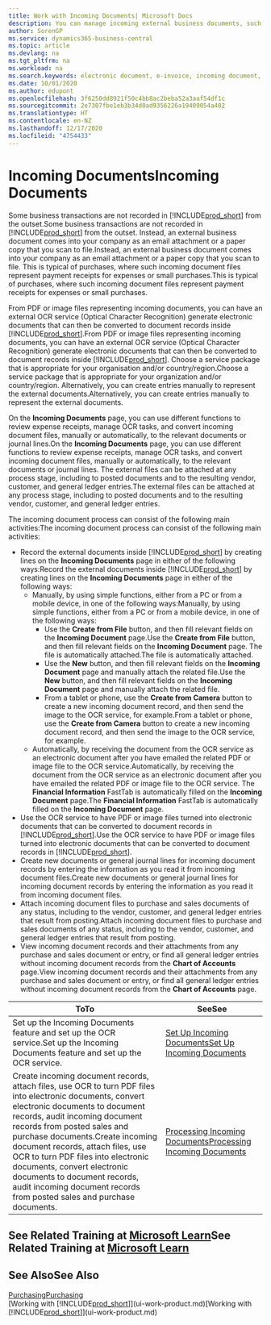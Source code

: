 ```yaml
---
title: Work with Incoming Documents| Microsoft Docs
description: You can manage incoming external business documents, such as payment receipts or PDFs, manage OCR tasks, and convert files to electronic documents and records.
author: SorenGP
ms.service: dynamics365-business-central
ms.topic: article
ms.devlang: na
ms.tgt_pltfrm: na
ms.workload: na
ms.search.keywords: electronic document, e-invoice, incoming document, OCR, ecommerce, document exchange, import invoice
ms.date: 10/01/2020
ms.author: edupont
ms.openlocfilehash: 3f6250dd8921f50c4bb8ac2beba52a3aaf54df1c
ms.sourcegitcommit: 2e7307fbe1eb3b34d0ad9356226a19409054a402
ms.translationtype: HT
ms.contentlocale: en-NZ
ms.lasthandoff: 12/17/2020
ms.locfileid: "4754433"
---
```

# <a name="incoming-documents"></a><span data-ttu-id="0ddf1-103">Incoming Documents</span><span class="sxs-lookup"><span data-stu-id="0ddf1-103">Incoming Documents</span></span>

<span data-ttu-id="0ddf1-104">Some business transactions are not recorded in [!INCLUDE[prod_short](includes/prod_short.md)] from the outset.</span><span class="sxs-lookup"><span data-stu-id="0ddf1-104">Some business transactions are not recorded in [!INCLUDE[prod_short](includes/prod_short.md)] from the outset.</span></span> <span data-ttu-id="0ddf1-105">Instead, an external business document comes into your company as an email attachment or a paper copy that you scan to file.</span><span class="sxs-lookup"><span data-stu-id="0ddf1-105">Instead, an external business document comes into your company as an email attachment or a paper copy that you scan to file.</span></span> <span data-ttu-id="0ddf1-106">This is typical of purchases, where such incoming document files represent payment receipts for expenses or small purchases.</span><span class="sxs-lookup"><span data-stu-id="0ddf1-106">This is typical of purchases, where such incoming document files represent payment receipts for expenses or small purchases.</span></span>

<span data-ttu-id="0ddf1-107">From PDF or image files representing incoming documents, you can have an external OCR service (Optical Character Recognition) generate electronic documents that can then be converted to document records inside [!INCLUDE[prod_short](includes/prod_short.md)].</span><span class="sxs-lookup"><span data-stu-id="0ddf1-107">From PDF or image files representing incoming documents, you can have an external OCR service (Optical Character Recognition) generate electronic documents that can then be converted to document records inside [!INCLUDE[prod_short](includes/prod_short.md)].</span></span> <span data-ttu-id="0ddf1-108">Choose a service package that is appropriate for your organisation and/or country/region.</span><span class="sxs-lookup"><span data-stu-id="0ddf1-108">Choose a service package that is appropriate for your organization and/or country/region.</span></span> <span data-ttu-id="0ddf1-109">Alternatively, you can create entries manually to represent the external documents.</span><span class="sxs-lookup"><span data-stu-id="0ddf1-109">Alternatively, you can create entries manually to represent the external documents.</span></span>  

<span data-ttu-id="0ddf1-110">On the **Incoming Documents** page, you can use different functions to review expense receipts, manage OCR tasks, and convert incoming document files, manually or automatically, to the relevant documents or journal lines.</span><span class="sxs-lookup"><span data-stu-id="0ddf1-110">On the **Incoming Documents** page, you can use different functions to review expense receipts, manage OCR tasks, and convert incoming document files, manually or automatically, to the relevant documents or journal lines.</span></span> <span data-ttu-id="0ddf1-111">The external files can be attached at any process stage, including to posted documents and to the resulting vendor, customer, and general ledger entries.</span><span class="sxs-lookup"><span data-stu-id="0ddf1-111">The external files can be attached at any process stage, including to posted documents and to the resulting vendor, customer, and general ledger entries.</span></span>

<span data-ttu-id="0ddf1-112">The incoming document process can consist of the following main activities:</span><span class="sxs-lookup"><span data-stu-id="0ddf1-112">The incoming document process can consist of the following main activities:</span></span>

* <span data-ttu-id="0ddf1-113">Record the external documents inside [!INCLUDE[prod_short](includes/prod_short.md)] by creating lines on the **Incoming Documents** page in either of the following ways:</span><span class="sxs-lookup"><span data-stu-id="0ddf1-113">Record the external documents inside [!INCLUDE[prod_short](includes/prod_short.md)] by creating lines on the **Incoming Documents** page in either of the following ways:</span></span>
  * <span data-ttu-id="0ddf1-114">Manually, by using simple functions, either from a PC or from a mobile device, in one of the following ways:</span><span class="sxs-lookup"><span data-stu-id="0ddf1-114">Manually, by using simple functions, either from a PC or from a mobile device, in one of the following ways:</span></span>
    * <span data-ttu-id="0ddf1-115">Use the **Create from File** button, and then fill relevant fields on the **Incoming Document** page.</span><span class="sxs-lookup"><span data-stu-id="0ddf1-115">Use the **Create from File** button, and then fill relevant fields on the **Incoming Document** page.</span></span> <span data-ttu-id="0ddf1-116">The file is automatically attached.</span><span class="sxs-lookup"><span data-stu-id="0ddf1-116">The file is automatically attached.</span></span>  
    * <span data-ttu-id="0ddf1-117">Use the **New** button, and then fill relevant fields on the **Incoming Document** page and manually attach the related file.</span><span class="sxs-lookup"><span data-stu-id="0ddf1-117">Use the **New** button, and then fill relevant fields on the **Incoming Document** page and manually attach the related file.</span></span>
    * <span data-ttu-id="0ddf1-118">From a tablet or phone, use the **Create from Camera** button to create a new incoming document record, and then send the image to the OCR service, for example.</span><span class="sxs-lookup"><span data-stu-id="0ddf1-118">From a tablet or phone, use the **Create from Camera** button to create a new incoming document record, and then send the image to the OCR service, for example.</span></span>
  * <span data-ttu-id="0ddf1-119">Automatically, by receiving the document from the OCR service as an electronic document after you have emailed the related PDF or image file to the OCR service.</span><span class="sxs-lookup"><span data-stu-id="0ddf1-119">Automatically, by receiving the document from the OCR service as an electronic document after you have emailed the related PDF or image file to the OCR service.</span></span> <span data-ttu-id="0ddf1-120">The **Financial Information** FastTab is automatically filled on the **Incoming Document** page.</span><span class="sxs-lookup"><span data-stu-id="0ddf1-120">The **Financial Information** FastTab is automatically filled on the **Incoming Document** page.</span></span>
* <span data-ttu-id="0ddf1-121">Use the OCR service to have PDF or image files turned into electronic documents that can be converted to document records in [!INCLUDE[prod_short](includes/prod_short.md)].</span><span class="sxs-lookup"><span data-stu-id="0ddf1-121">Use the OCR service to have PDF or image files turned into electronic documents that can be converted to document records in [!INCLUDE[prod_short](includes/prod_short.md)].</span></span>
* <span data-ttu-id="0ddf1-122">Create new documents or general journal lines for incoming document records by entering the information as you read it from incoming document files.</span><span class="sxs-lookup"><span data-stu-id="0ddf1-122">Create new documents or general journal lines for incoming document records by entering the information as you read it from incoming document files.</span></span>
* <span data-ttu-id="0ddf1-123">Attach incoming document files to purchase and sales documents of any status, including to the vendor, customer, and general ledger entries that result from posting.</span><span class="sxs-lookup"><span data-stu-id="0ddf1-123">Attach incoming document files to purchase and sales documents of any status, including to the vendor, customer, and general ledger entries that result from posting.</span></span>
* <span data-ttu-id="0ddf1-124">View incoming document records and their attachments from any purchase and sales document or entry, or find all general ledger entries without incoming document records from the **Chart of Accounts** page.</span><span class="sxs-lookup"><span data-stu-id="0ddf1-124">View incoming document records and their attachments from any purchase and sales document or entry, or find all general ledger entries without incoming document records from the **Chart of Accounts** page.</span></span>

| <span data-ttu-id="0ddf1-125">To</span><span class="sxs-lookup"><span data-stu-id="0ddf1-125">To</span></span> | <span data-ttu-id="0ddf1-126">See</span><span class="sxs-lookup"><span data-stu-id="0ddf1-126">See</span></span> |
| --- | --- |
| <span data-ttu-id="0ddf1-127">Set up the Incoming Documents feature and set up the OCR service.</span><span class="sxs-lookup"><span data-stu-id="0ddf1-127">Set up the Incoming Documents feature and set up the OCR service.</span></span> |[<span data-ttu-id="0ddf1-128">Set Up Incoming Documents</span><span class="sxs-lookup"><span data-stu-id="0ddf1-128">Set Up Incoming Documents</span></span>](across-how-setup-income-documents.md) |
| <span data-ttu-id="0ddf1-129">Create incoming document records, attach files, use OCR to turn PDF files into electronic documents, convert electronic documents to document records, audit incoming document records from posted sales and purchase documents.</span><span class="sxs-lookup"><span data-stu-id="0ddf1-129">Create incoming document records, attach files, use OCR to turn PDF files into electronic documents, convert electronic documents to document records, audit incoming document records from posted sales and purchase documents.</span></span> |[<span data-ttu-id="0ddf1-130">Processing Incoming Documents</span><span class="sxs-lookup"><span data-stu-id="0ddf1-130">Processing Incoming Documents</span></span>](across-process-income-documents.md) |

## <a name="see-related-training-at-microsoft-learn"></a><span data-ttu-id="0ddf1-131">See Related Training at [Microsoft Learn](/learn/modules/incoming-documents-dynamics-365-business-central/index)</span><span class="sxs-lookup"><span data-stu-id="0ddf1-131">See Related Training at [Microsoft Learn](/learn/modules/incoming-documents-dynamics-365-business-central/index)</span></span>

## <a name="see-also"></a><span data-ttu-id="0ddf1-132">See Also</span><span class="sxs-lookup"><span data-stu-id="0ddf1-132">See Also</span></span>

[<span data-ttu-id="0ddf1-133">Purchasing</span><span class="sxs-lookup"><span data-stu-id="0ddf1-133">Purchasing</span></span>](purchasing-manage-purchasing.md)  
<span data-ttu-id="0ddf1-134">[Working with [!INCLUDE[prod_short](includes/prod_short.md)]](ui-work-product.md)</span><span class="sxs-lookup"><span data-stu-id="0ddf1-134">[Working with [!INCLUDE[prod_short](includes/prod_short.md)]](ui-work-product.md)</span></span>  
